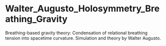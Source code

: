 # Walter_Augusto_Holosymmetry_Breathing_Gravity
Breathing-based gravity theory: Condensation of relational breathing tension into spacetime curvature. Simulation and theory by Walter Augusto.
